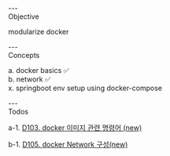 ---\
Objective

modularize docker



---\
Concepts


a. docker basics :white_check_mark:\
b. network :white_check_mark:\
x. springboot env setup using docker-compose



---\
Todos


a-1. [D103. docker 이미지 관련 명령어 (new)](https://www.youtube.com/watch?v=TFhvEzmZ38E&list=PLogzC_RPf25Fx3eNZzxLVw3dOL7r4XIUk&index=4&ab_channel=SeungchulPark)

b-1. [D105. docker Network 구성(new)](https://www.youtube.com/watch?v=JKv-38u5e44&list=PLogzC_RPf25Fx3eNZzxLVw3dOL7r4XIUk&index=5&ab_channel=SeungchulPark)
